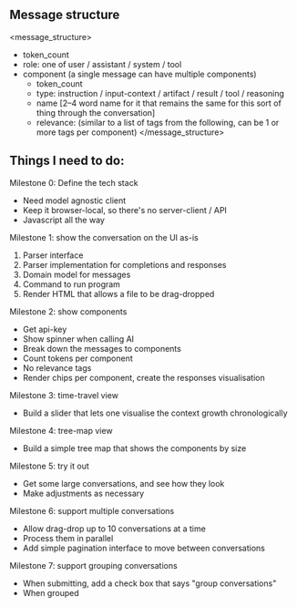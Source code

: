 ## Message structure
<message_structure>
- token_count
- role: one of user / assistant / system / tool
- component (a single message can have multiple components)
  - token_count
  - type: instruction / input-context / artifact / result / tool / reasoning
  - name [2–4 word name for it that remains the same for this sort of thing through the conversation]
  - relevance: (similar to a list of tags from the following, can be 1 or more tags per component)
</message_structure>


## Things I need to do:

Milestone 0:
Define the tech stack
- Need model agnostic client
- Keep it browser-local, so there's no server-client / API
- Javascript all the way

Milestone 1: show the conversation on the UI as-is
1. Parser interface
2. Parser implementation for completions and responses
3. Domain model for messages
4. Command to run program
5. Render HTML that allows a file to be drag-dropped


Milestone 2: show components
- Get api-key
- Show spinner when calling AI
- Break down the messages to components
- Count tokens per component
- No relevance tags
- Render chips per component, create the responses visualisation

Milestone 3: time-travel view
- Build a slider that lets one visualise the context growth chronologically

Milestone 4: tree-map view
- Build a simple tree map that shows the components by size

Milestone 5: try it out
- Get some large conversations, and see how they look
- Make adjustments as necessary

Milestone 6: support multiple conversations
- Allow drag-drop up to 10 conversations at a time
- Process them in parallel
- Add simple pagination interface to move between conversations

Milestone 7: support grouping conversations
- When submitting, add a check box that says "group conversations"
- When grouped
